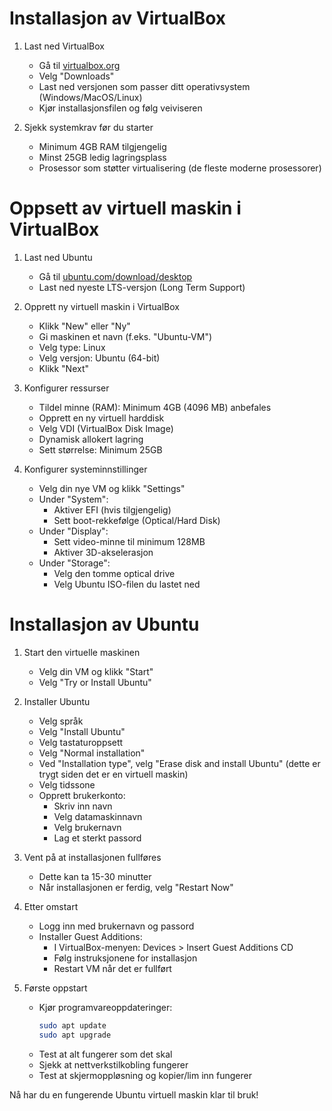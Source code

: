 # Installasjon av VirtualBox

1. Last ned VirtualBox
   - Gå til [virtualbox.org](https://www.virtualbox.org/)
   - Velg "Downloads"
   - Last ned versjonen som passer ditt operativsystem (Windows/MacOS/Linux)
   - Kjør installasjonsfilen og følg veiviseren

2. Sjekk systemkrav før du starter
   - Minimum 4GB RAM tilgjengelig
   - Minst 25GB ledig lagringsplass
   - Prosessor som støtter virtualisering (de fleste moderne prosessorer)

# Oppsett av virtuell maskin i VirtualBox

1. Last ned Ubuntu
   - Gå til [ubuntu.com/download/desktop](https://ubuntu.com/download/desktop)
   - Last ned nyeste LTS-versjon (Long Term Support)

2. Opprett ny virtuell maskin i VirtualBox
   - Klikk "New" eller "Ny"
   - Gi maskinen et navn (f.eks. "Ubuntu-VM")
   - Velg type: Linux
   - Velg versjon: Ubuntu (64-bit)
   - Klikk "Next"

3. Konfigurer ressurser
   - Tildel minne (RAM): Minimum 4GB (4096 MB) anbefales
   - Opprett en ny virtuell harddisk
   - Velg VDI (VirtualBox Disk Image)
   - Dynamisk allokert lagring
   - Sett størrelse: Minimum 25GB

4. Konfigurer systeminnstillinger
   - Velg din nye VM og klikk "Settings"
   - Under "System":
     - Aktiver EFI (hvis tilgjengelig)
     - Sett boot-rekkefølge (Optical/Hard Disk)
   - Under "Display":
     - Sett video-minne til minimum 128MB
     - Aktiver 3D-akselerasjon
   - Under "Storage":
     - Velg den tomme optical drive
     - Velg Ubuntu ISO-filen du lastet ned

# Installasjon av Ubuntu

1. Start den virtuelle maskinen
   - Velg din VM og klikk "Start"
   - Velg "Try or Install Ubuntu"

2. Installer Ubuntu
   - Velg språk
   - Velg "Install Ubuntu"
   - Velg tastaturoppsett
   - Velg "Normal installation"
   - Ved "Installation type", velg "Erase disk and install Ubuntu" 
     (dette er trygt siden det er en virtuell maskin)
   - Velg tidssone
   - Opprett brukerkonto:
     - Skriv inn navn
     - Velg datamaskinnavn
     - Velg brukernavn
     - Lag et sterkt passord

3. Vent på at installasjonen fullføres
   - Dette kan ta 15-30 minutter
   - Når installasjonen er ferdig, velg "Restart Now"

4. Etter omstart
   - Logg inn med brukernavn og passord
   - Installer Guest Additions:
     - I VirtualBox-menyen: Devices > Insert Guest Additions CD
     - Følg instruksjonene for installasjon
     - Restart VM når det er fullført

5. Første oppstart
   - Kjør programvareoppdateringer:
     ```bash
     sudo apt update
     sudo apt upgrade
     ```
   - Test at alt fungerer som det skal
   - Sjekk at nettverkstilkobling fungerer
   - Test at skjermoppløsning og kopier/lim inn fungerer

Nå har du en fungerende Ubuntu virtuell maskin klar til bruk!